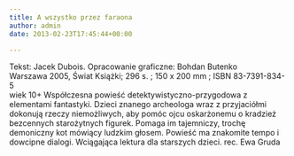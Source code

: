 ```yaml
---
title: A wszystko przez faraona
author: admin
date: 2013-02-23T17:45:44+00:00

---
```


  Tekst: Jacek Dubois. Opracowanie graficzne: Bohdan Butenko<br /> Warszawa 2005, Świat Książki; 296 s. ; 150 x 200 mm ; ISBN 83-7391-834-5<br /> wiek 10+
Współczesna powieść detektywistyczno-przygodowa z elementami fantastyki. Dzieci znanego archeologa wraz z przyjaciółmi dokonują rzeczy niemożliwych, aby pomóc ojcu oskarżonemu o kradzież bezcennych starożytnych figurek. Pomaga im tajemniczy, trochę demoniczny kot mówiący ludzkim głosem. Powieść ma znakomite tempo i dowcipne dialogi. Wciągająca lektura dla starszych dzieci.
rec. Ewa Gruda
